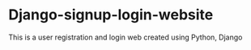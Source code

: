 # Django-signup-login-website
This is a user registration and login web created using Python, Django
